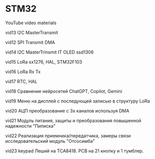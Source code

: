 # STM32
YouTube video materials

vid13 I2C MasterTransmit

vid12 SPI Transmit DMA

vid14 I2C MasterTrinsmit IT OLED ssd1306

vid15 LoRa sx1276, HAL, STM32F103

vid16 LoRa Rx Tx

vid17 RTC, HAL

vid18 Сравнение нейросетей ChatGPT, Copilot, Gemini

vid19 Меню на дисплей c последующей записью в структуру LoRa

vid20 АЦП преобразование с 3х каналов используя DMA

vid21 Модуль питания, защиты и преобразования повышенной надежности "Пиписка"

vid22 Реализация приемника/передатчика, замеры связи исследовательский модуль "Отсосимба"

vid23 keypad Леший на TCA8418. PCB на 21 кнопку и 1 тумблер.

